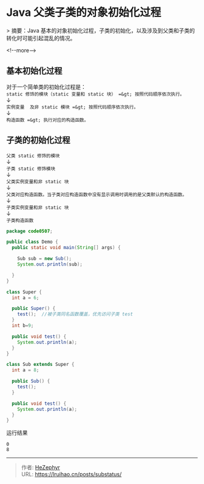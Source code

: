 # Java 父类子类的对象初始化过程


&gt; 摘要：Java 基本的对象初始化过程，子类的初始化，以及涉及到父类和子类的转化时可能引起混乱的情况。

&lt;!--more--&gt;

## 基本初始化过程

对于一个简单类的初始化过程是：  
`static 修饰的模块（static 变量和 static 块） =&gt; 按照代码顺序依次执行。`  
↓  
`实例变量  及非 static 模块 =&gt; 按照代码顺序依次执行。`  
↓  
`构造函数 =&gt; 执行对应的构造函数。`

## 子类的初始化过程

`父类 static 修饰的模块`  
↓  
`子类 static 修饰模块`  
↓  
`父类实例变量和非 static 块`  
↓  
`父类对应构造函数。当子类对应构造函数中没有显示调用时调用的是父类默认的构造函数。`  
↓  
`子类实例变量和非 static 块`  
↓  
`子类构造函数`

```java Debug demo
package code0507;

public class Demo {
  public static void main(String[] args) {

    Sub sub = new Sub();
    System.out.println(sub);

  }
}

class Super {
  int a = 6;

  public Super() {
    test();  //被子类同名函数覆盖，优先访问子类 test
  }
  int b=9;

  public void test() {
    System.out.println(a);
  }
}

class Sub extends Super {
  int a = 8;

  public Sub() {
    test();
  }

  public void test() {
    System.out.println(a);
  }
}

```

运行结果

```plain
0
8
```


---

> 作者: [HeZephyr](https://github.com/HeZephyr)  
> URL: https://lruihao.cn/posts/substatus/  

